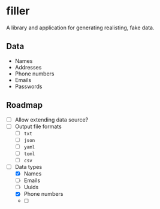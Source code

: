 # filler

A library and application for generating realisting, fake data.

## Data

- Names
- Addresses
- Phone numbers
- Emails
- Passwords

## Roadmap

- [ ] Allow extending data source?
- [ ] Output file formats
  - [ ] `txt`
  - [ ] `json`
  - [ ] `yaml`
  - [ ] `toml`
  - [ ] `csv` 
- [ ] Data types
  - [x] Names
  - [ ] Emails
  - [ ] Uuids
  - [x] Phone numbers
  - [ ] 